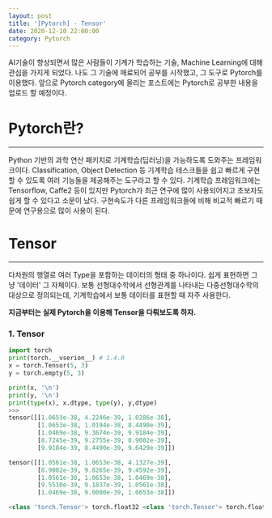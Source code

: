 ```yaml
---
layout: post
title: '[Pytorch] - Tensor'
date: 2020-12-10 22:00:00 
category: Pytorch
---
```

AI기술이 향상되면서 많은 사람들이 기계가 학습하는 기술, Machine Learning에 대해 관심을 가지게 되었다. 나도 그 기술에 매료되어 공부를 시작했고, 그 도구로 Pytorch를 이용했다. 앞으로 Pytorch category에 올리는 포스트에는 Pytorch로 공부한 내용을 업로드 할 예정이다.

# Pytorch란?
<hr>

Python 기반의 과학 연산 패키지로 기계학습(딥러닝)을 가능하도록 도와주는 프레임워크이다. Classification, Object Detection 등 기계학습 테스크들을 쉽고 빠르게 구현할 수 있도록 여러 기능들을 제공해주는 도구라고 할 수 있다. 기계학습 프레임워크에는 Tensorflow, Caffe2 등이 있지만 Pytorch가 최근 연구에 많이 사용되어지고 초보자도 쉽게 할 수 있다고 소문이 났다. 구현속도가 다른 프레임워크들에 비해 비교적 빠르기 때문에 연구용으로 많이 사용이 된다.

# Tensor
<hr>

다차원의 행열로 여러 Type을 포함하는 데이터의 형태 중 하나이다. 쉽게 표현하면 그냥 '데이터' 그 자체이다. 보통 선형대수학에서 선형관계를 나타내는 다중선형대수학의 대상으로 정의되는데, 기계학습에서 보통 데이터를 표현할 때 자주 사용한다.

**지금부터는 실제 Pytorch을 이용해 Tensor을 다뤄보도록 하자.**

### 1. Tensor
```python
import torch
print(torch.__vserion__) # 1.4.0
x = torch.Tensor(5, 3)
y = torch.empty(5, 3)

print(x, '\n')
print(y, '\n')
print(type(x), x.dtype, type(y), y,dtype)
>>> 
tensor([[1.0653e-38, 4.2246e-39, 1.0286e-38],
        [1.0653e-38, 1.0194e-38, 8.4490e-39],
        [1.0469e-38, 9.3674e-39, 9.9184e-39],
        [8.7245e-39, 9.2755e-39, 8.9082e-39],
        [9.9184e-39, 8.4490e-39, 9.6429e-39]]) 

tensor([[1.0561e-38, 1.0653e-38, 4.1327e-39],
        [8.9082e-39, 9.8265e-39, 9.4592e-39],
        [1.0561e-38, 1.0653e-38, 1.0469e-38],
        [9.5510e-39, 9.1837e-39, 1.0561e-38],
        [1.0469e-38, 9.0000e-39, 1.0653e-38]]) 

<class 'torch.Tensor'> torch.float32 <class 'torch.Tensor'> torch.float32
```